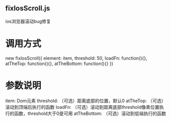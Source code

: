 ## fixIosScroll.js
ios浏览器滚动bug修复

# 调用方式
new fixIosScroll({
    element: item,
    threshold: 50,
    loadFn: function(){},
    atTheTop: function(){},
    atTheBottom: function(){}
})

# 参数说明
  item: Dom元素
  threshold: （可选）距离底部的位置，默认0
  atTheTop: （可选）滚动到顶端后执行的函数
  loadFn: （可选）滚动到距离底部threshold像素位置执行的函数，threshold大于0是可用
  atTheBottom: （可选）滚动到低端执行的函数
